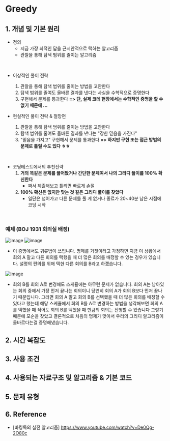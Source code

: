 
# Greedy

## 1. 개념 및 기본 원리 
- 정의
  - 지금 가장 최적인 답을 근시안적으로 택하는 알고리즘
  - 관찰을 통해 탐색 범위를 줄이는 알고리즘

<br>

- 이상적인 풀이 전략
  1. 관찰을 통해 탐색 범위를 줄이는 방법을 고안한다
  2. 탐색 범위를 줄여도 올바른 결과를 낸다는 사실을 수학적으로 증명한다
  3. 구현해서 문제를 통과한다
**=> 단, 실제 코테 현장에서는 수학적인 증명을 할 수 없기 때문에 ...**

- 현실적인 풀이 전략 & 절망편
  1. 관찰을 통해 탐색 범위를 줄이는 방법을 고안한다
  2. 탐색 범위를 줄여도 올바른 결과를 낸다는 "강한 믿음을 가진다"
  3. "믿음을 가지고" 구현해서 문제를 통과한다
**=> 하지만 구현 또는 접근 방법의 문제로 틀릴 수도 있다 ㅎㅎ**

<br>

- 코딩테스트에서의 추천전략
  1. **거의 똑같은 문제를 풀어봤거나 간단한 문제여서 나의 그리디 풀이를 100% 확신한다**
      - 짜서 제출해보고 틀리면 빠르게 손절
  2. **100% 확신은 없지만 맞는 것 같은 그리디 풀이를 찾았다**
      - 일단은 넘어가고 다른 문제를 풀 게 없거나 종료가 20~40분 남은 시점에 코딩 시작 

<br>

### 예제 (BOJ 1931 회의실 배정)
![image](https://github.com/AAISSJ/AlgorithmStudy/assets/76966915/4ff2e55c-bfce-485d-b5e2-439cea11517c)
![image](https://github.com/AAISSJ/AlgorithmStudy/assets/76966915/ed6b642e-8b8b-42a3-a58a-f18be9c3ac22)

- 이 증명에서도 귀류법이 쓰입니다. 명제를 거짓이라고 가정하면 지금 이 상황에서 회의 A 말고 다른 회의를 택했을 때 더 많은 회의를 배정할 수 있는 경우가 있습니다. 설명의 편의를 위해 택한 다른 회의를 B라고 하겠습니다.

![image](https://github.com/AAISSJ/AlgorithmStudy/assets/76966915/aca48516-eb60-4ce2-8b41-19668468bed5)

- 회의 B를 회의 A로 변경해도 스케쥴에는 아무런 문제가 없습니다. 회의 A는 남아있는 회의 중에서 가장 먼저 끝나는 회의이니 당연히 회의 A가 회의 B보다 먼저 끝나기 때문입니다. 그러면 회의 A 말고 회의 B를 선택했을 때 더 많은 회의를 배정할 수 있다고 했는데 해당 스케쥴에서 회의 B를 A로 변경하는 방법을 생각해보면 회의 A를 택했을 때 적어도 회의 B를 택했을 때 만큼의 회의는 진행할 수 있습니다 그렇기 때문에 모순을 찾았고 결론적으로 처음의 명제가 맞아서 우리의 그리디 알고리즘이 올바르다는걸 증명해냈습니다.




## 2. 시간 복잡도 




## 3. 사용 조건 



## 4. 사용되는 자료구조 및 알고리즘 & 기본 코드 



## 5. 문제 유형


## 6. Reference
- [바킹독의 실전 알고리즘] https://www.youtube.com/watch?v=De0Qg-2O80c




 
